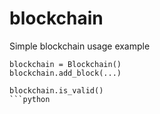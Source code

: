 # blockchain
Simple blockchain usage example

```
blockchain = Blockchain()
blockchain.add_block(...)

blockchain.is_valid()
```python
